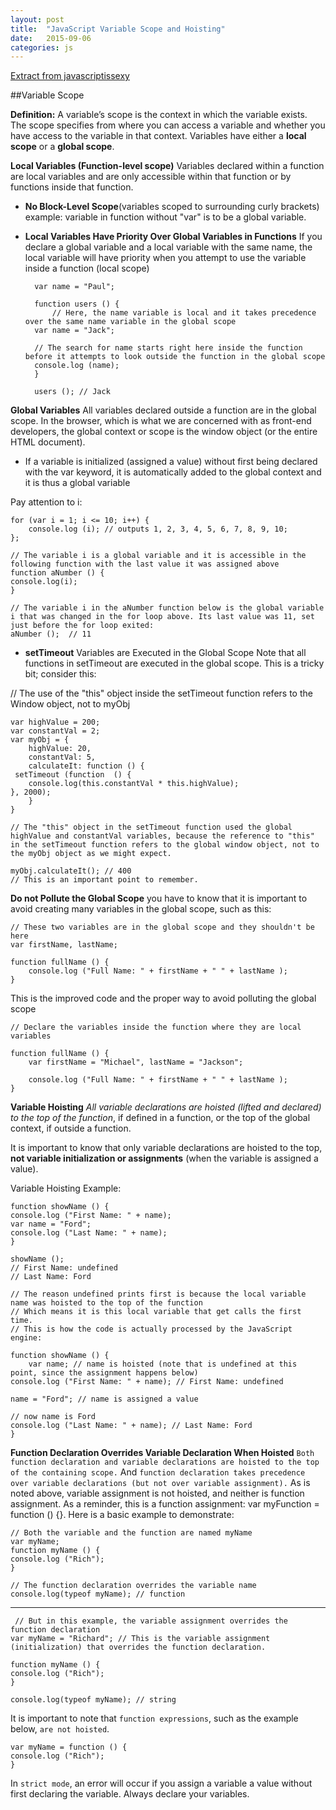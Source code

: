 ```yaml
---
layout: post
title:  "JavaScript Variable Scope and Hoisting"
date:   2015-09-06 
categories: js
---
```

[Extract from javascriptissexy](http://javascriptissexy.com/javascript-variable-scope-and-hoisting-explained/)

##Variable Scope

**Definition:** A variable’s scope is the context in which the variable exists. The scope specifies from where you can access a variable and whether you have access to the variable in that context.
Variables have either a **local scope** or a **global scope**.

**Local Variables (Function-level scope)**
Variables declared within a function are local variables and are only accessible within that function or by functions inside that function.

- **No Block-Level Scope**(variables scoped to surrounding curly brackets) example: variable in function without "var" is to be a global variable. 

- **Local Variables Have Priority Over Global Variables in Functions**
If you declare a global variable and a local variable with the same name, the local variable will have priority when you attempt to use the variable inside a function (local scope)

		var name = "Paul";

		function users () {
			// Here, the name variable is local and it takes precedence over the same name variable in the global scope​
		var name = "Jack";

		// The search for name starts right here inside the function before it attempts to look outside the function in the global scope​
		console.log (name); 
		}

		users (); // Jack

**Global Variables**
All variables declared outside a function are in the global scope. In the browser, which is what we are concerned with as front-end developers, the global context or scope is the window object (or the entire HTML document).

- If a variable is initialized (assigned a value) without first being declared with the var keyword, it is automatically added to the global context and it is thus a global variable

Pay attention to i: 

	for (var i = 1; i <= 10; i++) {
		console.log (i); // outputs 1, 2, 3, 4, 5, 6, 7, 8, 9, 10;
	};

	// The variable i is a global variable and it is accessible in the following function with the last value it was assigned above ​
	function aNumber () {
	console.log(i);
	}

	// The variable i in the aNumber function below is the global variable i that was changed in the for loop above. Its last value was 11, set just before the for loop exited:
	aNumber ();  // 11


- **setTimeout** Variables are Executed in the Global Scope
Note that all functions in setTimeout are executed in the global scope. This is a tricky bit; consider this:


// The use of the "this" object inside the setTimeout function refers to the Window object, not to myObj​

	var highValue = 200;
	var constantVal = 2;
	var myObj = {
		highValue: 20,
		constantVal: 5,
		calculateIt: function () {
	 setTimeout (function  () {
		console.log(this.constantVal * this.highValue);
	}, 2000);
		}
	}

	// The "this" object in the setTimeout function used the global highValue and constantVal variables, because the reference to "this" in the setTimeout function refers to the global window object, not to the myObj object as we might expect.​

	myObj.calculateIt(); // 400
	// This is an important point to remember.

**Do not Pollute the Global Scope**
you have to know that it is important to avoid creating many variables in the global scope, such as this:


	// These two variables are in the global scope and they shouldn't be here
	var firstName, lastName;

	function fullName () {
		console.log ("Full Name: " + firstName + " " + lastName );
	}

This is the improved code and the proper way to avoid polluting the global scope


	// Declare the variables inside the function where they are local variables

	function fullName () {
		var firstName = "Michael", lastName = "Jackson";

		console.log ("Full Name: " + firstName + " " + lastName );
	}


**Variable Hoisting**
*All variable declarations are hoisted (lifted and declared) to the top of the function*, if defined in a function, or the top of the global context, if outside a function.

It is important to know that only variable declarations are hoisted to the top, **not variable initialization or assignments** (when the variable is assigned a value).

Variable Hoisting Example:

	function showName () {
	console.log ("First Name: " + name);
	var name = "Ford";
	console.log ("Last Name: " + name);
	}

	showName (); 
	// First Name: undefined
	// Last Name: Ford

	// The reason undefined prints first is because the local variable name was hoisted to the top of the function​
	// Which means it is this local variable that get calls the first time.
	// This is how the code is actually processed by the JavaScript engine:

	function showName () {
		var name; // name is hoisted (note that is undefined at this point, since the assignment happens below)
	console.log ("First Name: " + name); // First Name: undefined

	name = "Ford"; // name is assigned a value

	// now name is Ford
	console.log ("Last Name: " + name); // Last Name: Ford
	}


**Function Declaration Overrides Variable Declaration When Hoisted**
`Both function declaration and variable declarations are hoisted to the top of the containing scope.` And `function declaration takes precedence over variable declarations (but not over variable assignment).` As is noted above, variable assignment is not hoisted, and neither is function assignment. As a reminder, this is a function assignment: var myFunction = function () {}.
Here is a basic example to demonstrate:

	// Both the variable and the function are named myName
	var myName;
	function myName () {
	console.log ("Rich");
	}

	// The function declaration overrides the variable name
	console.log(typeof myName); // function
------
	 // But in this example, the variable assignment overrides the function declaration
	var myName = "Richard"; // This is the variable assignment (initialization) that overrides the function declaration.

	function myName () {
	console.log ("Rich");
	}

	console.log(typeof myName); // string 

It is important to note that `function expressions`, such as the example below, `are not hoisted`.

	var myName = function () {
	console.log ("Rich");
	} 

In `strict mode`, an error will occur if you assign a variable a value without first declaring the variable. Always declare your variables.